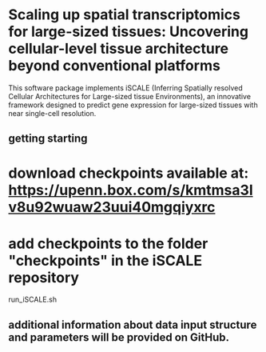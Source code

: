 # Scaling up spatial transcriptomics for large-sized tissues: Uncovering cellular-level tissue architecture beyond conventional platforms 

This software package implements iSCALE
(Inferring Spatially resolved Cellular Architectures for Large-sized tissue Environments),
an innovative framework designed to predict gene expression for large-sized tissues with near single-cell resolution. 


## getting starting
# download checkpoints available at: https://upenn.box.com/s/kmtmsa3lv8u92wuaw23uui40mgqiyxrc
# add checkpoints to the folder "checkpoints" in the iSCALE repository
run_iSCALE.sh 


## additional information about data input structure and parameters will be provided on GitHub.